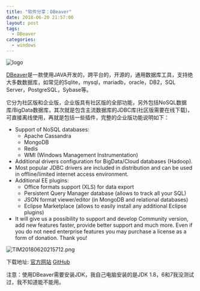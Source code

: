 ```yaml
---
title: "软件分享：DBeaver"
date: 2018-06-20 21:57:00
layout: post
tags: 
  - DBeaver
categories:
  - windows
---
```

![logo][1]

[DBeaver](https://dbeaver.io/)是一款使用JAVA开发的，跨平台的，开源的，通用数据库工具，支持绝大多数数据库，如常见的Sqlite，mysql，mariadb，oracle，DB2，SQL Server，PostgreSQL，Sybase等。

它分为社区版和企业版，企业版具有社区版的全部功能，另外包括NoSQL数据库/BigData数据库，其次就是包含主流数据库的JDBC库(社区版需要在线下载)，可直接离线使用，再就是包括一些插件，完整的企业版功能说明如下：

<!--more-->

- Support of NoSQL databases:
  - Apache Cassandra
  - MongoDB
  - Redis
  - WMI (Windows Management Instrumentation)
- Additional drivers configuration for BigData/Cloud databases (Hadoop).
- Most popular JDBC drivers are included in distribution and can be used in offline/limited internet access environment.
- Additional EE plugins:
  - Office formats support (XLS) for data export
  - Persistent Query Manager database (allows to track all your SQL)
  - JSON format viewer/editor (in MongoDB and relational databases)
  - Eclipse Marketplace (allows to easily install any additional Eclipse plugins)
- It will give us a possibility to support and develop Community version, add new features faster, provide better support and much more. Even if you do not need enterprise features you may purchase a license as a form of donation. Thank you!

![TIM20180620215712.png][2]

下载地址:
[官方网站][3]
[GitHub][4]

注意：使用DBeaver需要安装JDK，我自己电脑安装的是JDK 1.8，6和7我没测试过，我不知道能不能用。

  [1]: https://dbeaver.io/wp-content/uploads/2015/09/beaver-head.png
  [2]: https://qn.zhoutao.ren/2018/06/1235942527.png
  [3]: https://dbeaver.io/download
  [4]: https://github.com/dbeaver/dbeaver
